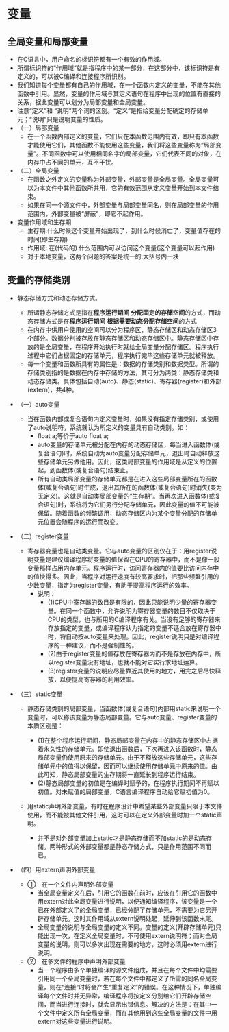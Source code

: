 # 变量

## 全局变量和局部变量

- 在C语言中，用户命名的标识符都有一个有效的作用域。
- 所谓标识符的“作用域”就是指程序中的某一部分，在这部分中，该标识符是有定义的，可以被C编译和连接程序所识别。
- 我们知道每个变量都有自己的作用域，在一个函数内定义的变量，不能在其他函数中引用。显然，变量的作用域与其定义语句在程序中出现的位置有直接的关系，据此变量可以划分为局部变量和全局变量。
- 注意“定义”和 “说明”两个词的区别。“定义”是指给变量分配确定的存储单元；“说明”只是说明变量的性质。
- （一）局部变量
  - 在一个函数内部定义的变量，它们只在本函数范围内有效，即只有本函数才能使用它们，其他函数不能使用这些变量，我们将这些变量称为“局部变量”。不同函数中可以使用相同名字的局部变量，它们代表不同的对象，在内存中占不同的单元，互不干扰。
- （二）全局变量
  - 在函数之外定义的变量称为外部变量，外部变量是全局变量。全局变量可以为本文件中其他函数所共用，它的有效范围从定义变量开始到本文件结束。
  - 如果在同一个源文件中，外部变量与局部变量同名，则在局部变量的作用范围内，外部变量被“屏蔽”，即它不起作用。
- 变量作用域和生存期
  - 生存期:什么时候这个变量开始出现了，到什么时候消亡了，变量值存在的时间(即生存期)
  - 作用域: 在(代码的) 什么范围内可以访问这个变量(这个变量可以起作用)
  - 对于本地变量，这两个问题的答案是统一的:大括号内一块





## 变量的存储类别

- 静态存储方式和动态存储方式。

  - 所谓静态存储方式是指在**程序运行期间** **分配固定的存储空间**的方式，而动态存储方式是在**程序运行期间** **根据需要动态分配存储空间**的方式
  - 在内存中供用户使用的空间可以分为程序区、静态存储区和动态存储区3个部分。数据分别被存放在静态存储区和动态存储区中。静态存储区中存放的是全局变量，在程序开始执行时就给全局变量分配存储区。程序执行过程中它们占据固定的存储单元，程序执行完毕这些存储单元就被释放。
  - 每一个变量和函数所具有的属性是：数据的存储类别和数据类型。所谓的存储类别指的是数据在内存中存储的方法，其可分为两类：静态存储类和动态存储类。具体包括自动(auto)、静态(static)、寄存器(register)和外部(extern)，共4种。

- （一）auto变量

  - 当在函数内部或复合语句内定义变量时，如果没有指定存储类别，或使用了auto说明符，系统就认为所定义的变量具有自动类别。如：
    - float a;等价于auto float a;
    - auto变量的存储单元被分配在内存的动态存储区，每当进入函数体(或复合语句)时，系统自动为auto变量分配存储单元，退出时自动释放这些存储单元另做他用。因此，这类局部变量的作用域是从定义的位置起，到函数体(或复合语句)结束止。
    - 所有自动类局部变量的存储单元都是在进入这些局部变量所在的函数体(或复合语句)时生成，退出其所在的函数体(或复合语句)时消失(变为无定义)。这就是自动类局部变量的“生存期“。当再次进入函数体(或复合语句)时，系统将为它们另行分配存储单元，因此变量的值不可能被保留。随着函数的频繁调用，动态存储区内为某个变量分配的存储单元位置会随程序的运行而改变。

- （二）register变量

  - 寄存器变量也是自动类变量。它与auto变量的区别仅在于：用register说明变量是建议编译程序将变量的值保留在CPU的寄存器中，而不是像一般变量那样占用内存单元。程序运行时，访问寄存器内的值要比访问内存中的值快得多。因此，当程序对运行速度有较高要求时，把那些频繁引用的少数变量，指定为register变量，有助于提高程序运行的效率。
    - 说明：
      - (1)CPU中寄存器的数目是有限的，因此只能说明少量的寄存器变量。在同一个函数中，允许说明为寄存器变量的数目不仅取决于CPU的类型，也与所用的C编译程序有关。当没有足够的寄存器来存放指定的变量，或编译程序认为指定的变量不适合放在寄存器中时，将自动按auto变量来处理。因此，register说明只是对编译程序的一种建议，而不是强制性的。
      - (2)由于register变量的值存放在寄存器内而不是存放在内存中，所以register变量没有地址，也就不能对它实行求地址运算。
      - (3)register变量的说明应尽量靠近其使用的地方，用完之后尽快释放，以便提高寄存器的利用效率。

- （三）static变量

  - 静态存储类别的局部变量，当函数体(或复合语句)内部用static来说明一个变量时，可以称该变量为静态局部变量。它与auto变量、register变量的本质区别是：
    - (1)在整个程序运行期间，静态局部变量在内存中的静态存储区中占据着永久性的存储单元。即使退出函数后，下次再进入该函数时，静态局部变量仍使用原来的存储单元。由于不释放这些存储单元，这些存储单元中的值得以保留，因而可以继续使用存储单元中原来的值。由此可知，静态局部变量的生存期将一直延长到程序运行结束。
    - (2)静态局部变量的初值是在编译时赋予的，在程序执行期间不再赋以初值。对未赋值的局部变量，C语言编译程序自动给它赋初值为0。

  - 用static声明外部变量，有时在程序设计中希望某些外部变量只限于本文件使用，而不能被其他文件引用，这时可以在定义外部变量时加一个static声明。
    - 并不是对外部变量加上static才是静态存储而不加static的是动态存储。两种形式的外部变量都是静态存储方式，只是作用范围不同而已。

- （四）用extern声明外部变量

  - ①　在一个文件内声明外部变量
    - 当全局变量定义在后，引用它的函数在前时，应该在引用它的函数中用extern对此全局变量进行说明，以便通知编译程序，该变量是一个已在外部定义了的全局变量，已经分配了存储单元，不需要为它另开辟存储单元。这时其作用域从extern说明处起，延伸到该函数末尾。
    - 全局变量的说明与全局变量的定义不同。变量的定义(开辟存储单元)只能出现一次，在定义全局变量时，不可使用extern说明符；而对全局变量的说明，则可以多次出现在需要的地方，这时必须用extern进行说明。
  - ②　在多文件的程序中声明外部变量
    - 当一个程序由多个单独编译的源文件组成，并且在每个文件中均需要引用同一个全局变量时，若在每个文件中都定义了所需的同名全局变量，则在“连接”时将会产生“重复定义”的错误。在这种情况下，单独编译每个文件时并无异常，编译程序将按定义分别给它们开辟存储空间，而当进行连接时，就会显示出错信息。解决的方法是：在其中一个文件中定义所有全局变量，而在其他用到这些全局变量的文件中用extern对这些变量进行说明。




